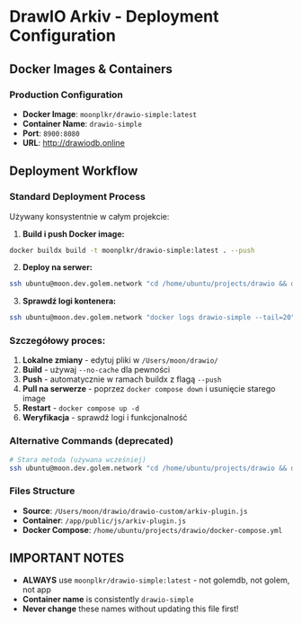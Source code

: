# DrawIO Arkiv - Deployment Configuration

## Docker Images & Containers

### Production Configuration
- **Docker Image**: `moonplkr/drawio-simple:latest`
- **Container Name**: `drawio-simple`
- **Port**: `8900:8080`
- **URL**: http://drawiodb.online

## Deployment Workflow

### Standard Deployment Process
Używany konsystentnie w całym projekcie:

1. **Build i push Docker image:**
```bash
docker buildx build -t moonplkr/drawio-simple:latest . --push
```

2. **Deploy na serwer:**
```bash
ssh ubuntu@moon.dev.golem.network "cd /home/ubuntu/projects/drawio && docker compose down && docker rmi moonplkr/drawio-simple:latest && docker compose up -d"
```

3. **Sprawdź logi kontenera:**
```bash
ssh ubuntu@moon.dev.golem.network "docker logs drawio-simple --tail=20"
```

### Szczegółowy proces:
1. **Lokalne zmiany** - edytuj pliki w `/Users/moon/drawio/`
2. **Build** - używaj `--no-cache` dla pewności
3. **Push** - automatycznie w ramach buildx z flagą `--push`
4. **Pull na serwerze** - poprzez `docker compose down` i usunięcie starego image
5. **Restart** - `docker compose up -d`
6. **Weryfikacja** - sprawdź logi i funkcjonalność

### Alternative Commands (deprecated)
```bash
# Stara metoda (używana wcześniej)
ssh ubuntu@moon.dev.golem.network "cd /home/ubuntu/projects/drawio && docker compose pull && docker compose up -d"
```

### Files Structure
- **Source**: `/Users/moon/drawio/drawio-custom/arkiv-plugin.js`
- **Container**: `/app/public/js/arkiv-plugin.js`
- **Docker Compose**: `/home/ubuntu/projects/drawio/docker-compose.yml`

## IMPORTANT NOTES
- **ALWAYS** use `moonplkr/drawio-simple:latest` - not golemdb, not golem, not app
- **Container name** is consistently `drawio-simple`
- **Never change** these names without updating this file first!